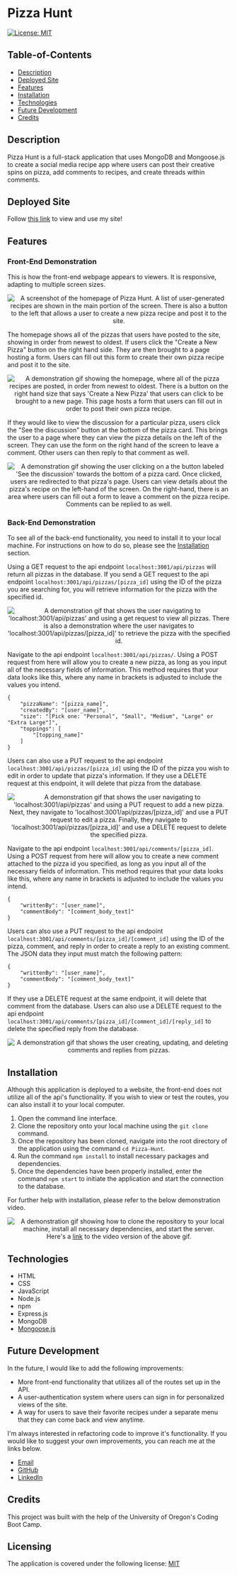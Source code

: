 # Pizza Hunt

[![License: MIT](https://img.shields.io/badge/License-MIT-yellow.svg)](https://opensource.org/licenses/MIT)

## Table-of-Contents

- [Description](#description)
- [Deployed Site](#deployed-site)
- [Features](#features)
- [Installation](#installation)
- [Technologies](#technologies)
- [Future Development](#future-development)
- [Credits](#credits)

## Description

Pizza Hunt is a full-stack application that uses MongoDB and Mongoose.js to create a social media recipe app where users can post their creative spins on pizza, add comments to recipes, and create threads within comments.

## Deployed Site

Follow [this link](https://intense-retreat-40554.herokuapp.com/) to view and use my site!

## Features

### Front-End Demonstration

This is how the front-end webpage appears to viewers. It is responsive, adapting to multiple screen sizes.

<p align="center">
<img alt="A screenshot of the homepage of Pizza Hunt. A list of user-generated recipes are shown in the main portion of the screen. There is also a button to the left that allows a user to create a new pizza recipe and post it to the site." src="./assets/images/pizza-hunt-screenshot.jpg"/>
</p>

The homepage shows all of the pizzas that users have posted to the site, showing in order from newest to oldest. If users click the "Create a New Pizza" button on the right hand side. They are then brought to a page hosting a form. Users can fill out this form to create their own pizza recipe and post it to the site.

<p align="center">
<img alt="A demonstration gif showing the homepage, where all of the pizza recipes are posted, in order from newest to oldest. There is a button on the right hand size that says 'Create a New Pizza' that users can click to be brought to a new page. This page hosts a form that users can fill out in order to post their own pizza recipe." src="./assets/images/pizza-hunt-demo.gif"/>
</p>

If they would like to view the discussion for a particular pizza, users click the "See the discussion" button at the bottom of the pizza card. This brings the user to a page where they can view the pizza details on the left of the screen. They can use the form on the right hand of the screen to leave a comment. Other users can then reply to that comment as well.

<p align="center">
<img alt="A demonstration gif showing the user clicking on a the button labeled 'See the discussion' towards the bottom of a pizza card. Once clicked, users are redirected to that pizza's page. Users can view details about the pizza's recipe on the left-hand of the screen. On the right-hand, there is an area where users can fill out a form to leave a comment on the pizza recipe. Comments can be replied to as well." src="./assets/images/pizza-hunt-demo-2.gif"/> 
</p>

### Back-End Demonstration

To see all of the back-end functionality, you need to install it to your local machine. For instructions on how to do so, please see the [Installation](#installation) section.

Using a GET request to the api endpoint `localhost:3001/api/pizzas` will return all pizzas in the database. If you send a GET request to the api endpoint `localhost:3001/api/pizzas/[pizza_id]` using the ID of the pizza you are searching for, you will retrieve information for the pizza with the specified id.

<p align="center">
<img alt="A demonstration gif that shows the user navigating to 'localhost:3001/api/pizzas' and using a get request to view all pizzas. There is also a demonstration where the user navigates to 'localhost:3001/api/pizzas/[pizza_id]' to retrieve the pizza with the specified id." src="./assets/images/pizza-hunt-demo-3.gif"/>
</p>

Navigate to the api endpoint `localhost:3001/api/pizzas/`. Using a POST request from here will allow you to create a new pizza, as long as you input all of the necessary fields of information. This method requires that your data looks like this, where any name in brackets is adjusted to include the values you intend.

    {
        "pizzaName": "[pizza_name]",
        "createdBy": "[user_name]",
        "size": "[Pick one: "Personal", "Small", "Medium", "Large" or "Extra Large"]",
        "toppings": [
            "[topping_name]"
        ]
    }

Users can also use a PUT request to the api endpoint `localhost:3001/api/pizzas/[pizza_id]` using the ID of the pizza you wish to edit in order to update that pizza's information. If they use a DELETE request at this endpoint, it will delete that pizza from the database.

<p align="center">
<img alt="A demonstration gif that shows the user navigating to 'localhost:3001/api/pizzas' and using a PUT request to add a new pizza. Next, they navigate to 'localhost:3001/api/pizzas/[pizza_id]' and use a PUT request to edit a pizza. Finally, they navigate to 'localhost:3001/api/pizzas/[pizza_id]' and use a DELETE request to delete the specified pizza." src="./assets/images/pizza-hunt-demo-4.gif"/>
</p>

Navigate to the api endpoint `localhost:3001/api/comments/[pizza_id]`. Using a POST request from here will allow you to create a new comment attached to the pizza id you specified, as long as you input all of the necessary fields of information. This method requires that your data looks like this, where any name in brackets is adjusted to include the values you intend.

    {
        "writtenBy": "[user_name]",
        "commentBody": "[comment_body_text]"
    }

Users can also use a PUT request to the api endpoint `localhost:3001/api/comments/[pizza_id]/[comment_id]` using the ID of the pizza, comment, and reply in order to create a reply to an existing comment. The JSON data they input must match the following pattern:

    {
        "writtenBy": "[user_name]",
        "commentBody": "[comment_body_text]"
    }

If they use a DELETE request at the same endpoint, it will delete that comment from the database. Users can also use a DELETE request to the api endpoint `localhost:3001/api/comments/[pizza_id]/[comment_id]/[reply_id]` to delete the specified reply from the database.

<p align="center">
<img alt="A demonstration gif that shows the user creating, updating, and deleting comments and replies from pizzas." src="./assets/images/pizza-hunt-demo-5.gif"/>
</p>

## Installation

Although this application is deployed to a website, the front-end does not utilize all of the api's functionality. If you wish to view or test the routes, you can also install it to your local computer.

1. Open the command line interface.
2. Clone the repository onto your local machine using the `git clone` command.
3. Once the repository has been cloned, navigate into the root directory of the application using the command `cd Pizza-Hunt`.
4. Run the command `npm install` to install necessary packages and dependencies.
5. Once the dependencies have been properly installed, enter the command `npm start` to initiate the application and start the connection to the database.

For further help with installation, please refer to the below demonstration video.

<p align="center">
<img alt="A demonstration gif showing how to clone the repository to your local machine, install all necessary dependencies, and start the server." src="./assets/images/pizza-hunt-demo-6.gif"/>
<br>Here's a <a href="https://drive.google.com/file/d/1qyfim__s-QG4CCaNJktD9zR-dDs6rFMr/view" target="_blank">link</a> to the video version of the above gif.
</p>

## Technologies

- HTML
- CSS
- JavaScript
- Node.js
- npm
- Express.js
- MongoDB
- [Mongoose.js](https://mongoosejs.com/)

## Future Development

In the future, I would like to add the following improvements:

- More front-end functionality that utilizes all of the routes set up in the API.
- A user-authentication system where users can sign in for personalized views of the site.
- A way for users to save their favorite recipes under a separate menu that they can come back and view anytime.

I'm always interested in refactoring code to improve it's functionality. If you would like to suggest your own improvements, you can reach me at the links below.

- <a href="mailto:ashleylynnsmith.dev@gmail.com">Email</a>
- <a href="https://github.com/ashlynn4567">GitHub</a>
- <a href="https://www.linkedin.com/in/ashley-lynn-smith/">LinkedIn</a>

## Credits

This project was built with the help of the University of Oregon's Coding Boot Camp.

## Licensing

The application is covered under the following license: [MIT](https://opensource.org/licenses/MIT)
